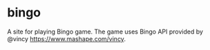 bingo
=====

A site for playing Bingo game. The game uses Bingo API provided by @vincy https://www.mashape.com/vincy.
